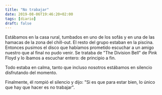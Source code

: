```yaml
---
title: "No trabajar"
date: 2019-08-06T19:46:20+02:00
tags: [diario]
draft: false
---
```


Estábamos en la casa rural, tumbados en uno de los sofás y en una de las hamacas de la zona del chill-out. El resto del grupo estaban en la piscina. Entonces pusimos el disco que habíamos prometido escuchar a un amigo nuestro que al final no pudo venir. Se trataba de "The Division Bell" de Pink Floyd y lo íbamos a escuchar entero: de principio a fin.

Todo estaba en calma, tanto que incluso nosotros estábamos en silencio disfrutando del momento.

Finalmente, él rompió el silencio y dijo: "Si es que para estar bien, lo único que hay que hacer es no trabajar". 
<!--more-->
